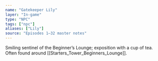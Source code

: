 ```yaml
---
name: "Gatekeeper Lily"
layer: "In-game"
type: "NPC"
tags: ["npc"]
aliases: ["Lily"]
source: "Episodes 1–32 master notes"
---
```

Smiling sentinel of the Beginner’s Lounge; exposition with a cup of tea. Often found around [[Starters_Tower_Beginners_Lounge]].
